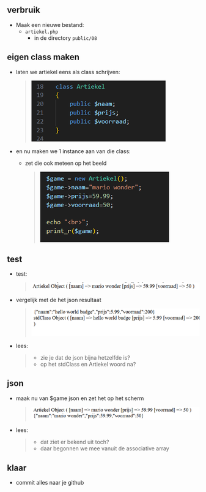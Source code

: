 ## verbruik

- Maak een nieuwe bestand:
  - `artiekel.php`
    - in de directory `public/08`


## eigen class maken

- laten we artiekel eens als class schrijven:
    > ![](img/classart.PNG)
  
- en nu maken we 1 instance aan van die class:
  - zet die ook meteen op het beeld
    > ![](img/instance.PNG)

## test

- test:
    > ![](img/printart.PNG)
- vergelijk met de het json resultaat
    > ![](img/stdclass.PNG)
- lees:
  > - zie je dat de json bijna hetzelfde is?
  > - op het stdClass en Artiekel woord na?


## json

- maak nu van $game json en zet het op het scherm
    > ![](img/artjson.PNG)
- lees:
  > - dat ziet er bekend uit toch?
  > - daar begonnen we mee vanuit de associative array

## klaar
- commit alles naar je github